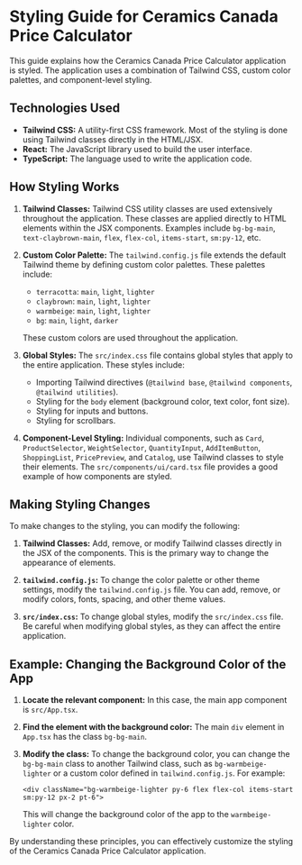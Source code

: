 # Styling Guide for Ceramics Canada Price Calculator

This guide explains how the Ceramics Canada Price Calculator application is styled. The application uses a combination of Tailwind CSS, custom color palettes, and component-level styling.

## Technologies Used

*   **Tailwind CSS:** A utility-first CSS framework. Most of the styling is done using Tailwind classes directly in the HTML/JSX.
*   **React:** The JavaScript library used to build the user interface.
*   **TypeScript:** The language used to write the application code.

## How Styling Works

1.  **Tailwind Classes:** Tailwind CSS utility classes are used extensively throughout the application. These classes are applied directly to HTML elements within the JSX components. Examples include `bg-bg-main`, `text-claybrown-main`, `flex`, `flex-col`, `items-start`, `sm:py-12`, etc.

2.  **Custom Color Palette:** The `tailwind.config.js` file extends the default Tailwind theme by defining custom color palettes. These palettes include:

    *   `terracotta`: `main`, `light`, `lighter`
    *   `claybrown`: `main`, `light`, `lighter`
    *   `warmbeige`: `main`, `light`, `lighter`
    *   `bg`: `main`, `light`, `darker`

    These custom colors are used throughout the application.

3.  **Global Styles:** The `src/index.css` file contains global styles that apply to the entire application. These styles include:

    *   Importing Tailwind directives (`@tailwind base`, `@tailwind components`, `@tailwind utilities`).
    *   Styling for the `body` element (background color, text color, font size).
    *   Styling for inputs and buttons.
    *   Styling for scrollbars.

4.  **Component-Level Styling:** Individual components, such as `Card`, `ProductSelector`, `WeightSelector`, `QuantityInput`, `AddItemButton`, `ShoppingList`, `PricePreview`, and `Catalog`, use Tailwind classes to style their elements. The `src/components/ui/card.tsx` file provides a good example of how components are styled.

## Making Styling Changes

To make changes to the styling, you can modify the following:

1.  **Tailwind Classes:** Add, remove, or modify Tailwind classes directly in the JSX of the components. This is the primary way to change the appearance of elements.

2.  **`tailwind.config.js`:** To change the color palette or other theme settings, modify the `tailwind.config.js` file. You can add, remove, or modify colors, fonts, spacing, and other theme values.

3.  **`src/index.css`:** To change global styles, modify the `src/index.css` file. Be careful when modifying global styles, as they can affect the entire application.

## Example: Changing the Background Color of the App

1.  **Locate the relevant component:** In this case, the main app component is `src/App.tsx`.
2.  **Find the element with the background color:** The main `div` element in `App.tsx` has the class `bg-bg-main`.
3.  **Modify the class:** To change the background color, you can change the `bg-bg-main` class to another Tailwind class, such as `bg-warmbeige-lighter` or a custom color defined in `tailwind.config.js`. For example:

    ```tsx
    <div className="bg-warmbeige-lighter py-6 flex flex-col items-start sm:py-12 px-2 pt-6">
    ```

    This will change the background color of the app to the `warmbeige-lighter` color.

By understanding these principles, you can effectively customize the styling of the Ceramics Canada Price Calculator application.